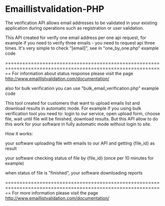 # Emaillistvalidation-PHP

The verification API allows email addresses to be validated in your existing application during operations such as registration or user validation.

This API created for verify one email address per one api request, for example if you need to verify three emails - you need to request api three times. It's very simple to check "[email]", see in "one_by_one.php" example code

============================================================================================================== For information about status response please visit the page http://www.emaillistvalidation.com/documentation/

also for bulk verification you can use "bulk_email_verification.php" example code

This tool created for customers that want to upload emails list and download results in automatic mode. For example if you using bulk verification tool you need to: login to our service, open upload form, choose file, wait until file will be finished, download results. But this API allow to do this work for your software in fully automatic mode without login to site.

How it works:

your software uploading file with emails to our API and getting {file_id} as result

your software checking status of file by {file_id} (once per 10 minutes for example)

when status of file is "finished", your software downloading reports

============================================================================================================== For more information please visit the page http://www.emaillistvalidation.com/documentation/
